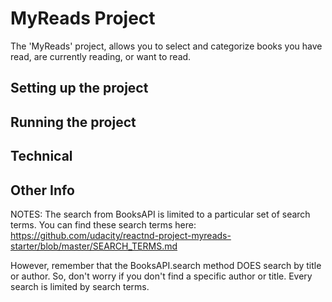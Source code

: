# MyReads Project

The 'MyReads' project, allows you to select and categorize books you have read, are currently reading, or want to read.

## Setting up the project


## Running the project


## Technical 

## Other Info

NOTES: The search from BooksAPI is limited to a particular set of search terms.
You can find these search terms here:
https://github.com/udacity/reactnd-project-myreads-starter/blob/master/SEARCH_TERMS.md

However, remember that the BooksAPI.search method DOES search by title or author. So, don't worry if
you don't find a specific author or title. Every search is limited by search terms.